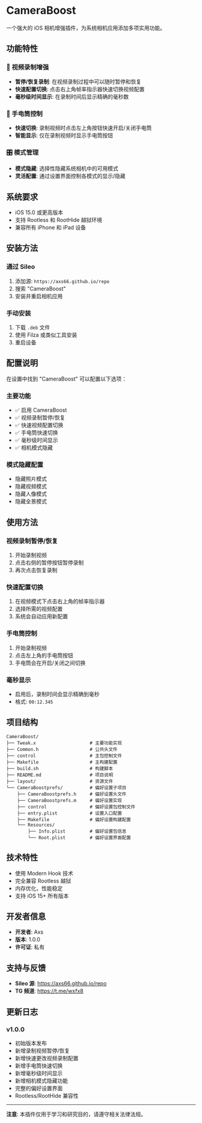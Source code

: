 # CameraBoost

一个强大的 iOS 相机增强插件，为系统相机应用添加多项实用功能。

## 功能特性

### 🎥 视频录制增强
- **暂停/恢复录制**: 在视频录制过程中可以随时暂停和恢复
- **快速配置切换**: 点击右上角帧率指示器快速切换视频配置
- **毫秒级时间显示**: 在录制时间后显示精确的毫秒数

### 🔦 手电筒控制
- **快速切换**: 录制视频时点击左上角按钮快速开启/关闭手电筒
- **智能显示**: 仅在录制视频时显示手电筒按钮

### 🎛️ 模式管理
- **模式隐藏**: 选择性隐藏系统相机中的可用模式
- **灵活配置**: 通过设置界面控制各模式的显示/隐藏

## 系统要求

- iOS 15.0 或更高版本
- 支持 Rootless 和 RootHide 越狱环境
- 兼容所有 iPhone 和 iPad 设备

## 安装方法

### 通过 Sileo
1. 添加源: `https://axs66.github.io/repo`
2. 搜索 "CameraBoost"
3. 安装并重启相机应用

### 手动安装
1. 下载 `.deb` 文件
2. 使用 Filza 或类似工具安装
3. 重启设备

## 配置说明

在设置中找到 "CameraBoost" 可以配置以下选项：

### 主要功能
- ✅ 启用 CameraBoost
- ✅ 视频录制暂停/恢复
- ✅ 快速视频配置切换
- ✅ 手电筒快速切换
- ✅ 毫秒级时间显示
- ✅ 相机模式隐藏

### 模式隐藏配置
- 隐藏照片模式
- 隐藏视频模式
- 隐藏人像模式
- 隐藏全景模式

## 使用方法

### 视频录制暂停/恢复
1. 开始录制视频
2. 点击右侧的暂停按钮暂停录制
3. 再次点击恢复录制

### 快速配置切换
1. 在视频模式下点击右上角的帧率指示器
2. 选择所需的视频配置
3. 系统会自动应用新配置

### 手电筒控制
1. 开始录制视频
2. 点击左上角的手电筒按钮
3. 手电筒会在开启/关闭之间切换

### 毫秒显示
- 启用后，录制时间会显示精确到毫秒
- 格式: `00:12.345`

## 项目结构

```
CameraBoost/
├── Tweak.x                    # 主要功能实现
├── Common.h                   # 公共头文件
├── control                    # 主包控制文件
├── Makefile                   # 主构建配置
├── build.sh                   # 构建脚本
├── README.md                  # 项目说明
├── layout/                    # 资源文件
└── CameraBoostprefs/          # 偏好设置子项目
    ├── CameraBoostprefs.h     # 偏好设置头文件
    ├── CameraBoostprefs.m     # 偏好设置实现
    ├── control                # 偏好设置包控制文件
    ├── entry.plist            # 设置入口配置
    ├── Makefile               # 偏好设置构建配置
    └── Resources/
        ├── Info.plist         # 偏好设置包信息
        └── Root.plist         # 偏好设置界面配置
```

## 技术特性

- 使用 Modern Hook 技术
- 完全兼容 Rootless 越狱
- 内存优化，性能稳定
- 支持 iOS 15+ 所有版本

## 开发者信息

- **开发者**: Axs
- **版本**: 1.0.0
- **许可证**: 私有

## 支持与反馈

- **Sileo 源**: https://axs66.github.io/repo
- **TG 频道**: https://t.me/wxfx8

## 更新日志

### v1.0.0
- 初始版本发布
- 新增录制视频暂停/恢复
- 新增快速更改视频录制配置
- 新增手电筒快速切换
- 新增毫秒级时间显示
- 新增相机模式隐藏功能
- 完整的偏好设置界面
- Rootless/RootHide 兼容性

---

**注意**: 本插件仅用于学习和研究目的，请遵守相关法律法规。
